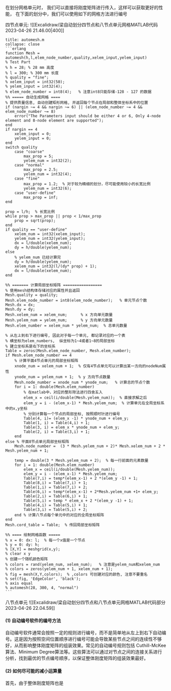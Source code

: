 在划分网格单元时， 我们可以直接将刚度矩阵进行传入，这样可以获取更好的性能， 在下面的划分中，我们可以使用如下的网格方法进行编号

四节点单元: 
![[Excalidraw/梁自动划分四节点和八节点单元网格MATLAB代码 2023-04-26 21.46.00|400]]

`````ad-note
title: automesh.m
collapse: close
```erlang
function Mesh = automesh(h,l,elem_node_number,quality,xelem_input,yelem_input)
% Test Part
% h = 28; % 28 mm 高度
% l = 300; % 300 mm 长度
% quality = "fine";
% xelem_input = int32(50);
% yelem_input = int32(4);
% elem_node_number = int8(4);   % 注意int8只能存储-128 - 127 的数据
%% ===== 自动生成网格 ====
% 提供质量信息, 自动创建矩形网格, 并返回每个节点在局部和整体坐标系中的位置
if (nargin ~= 4 && nargin ~= 6) || (elem_node_number ~= 4 && elem_node_number ~= 8)
    error("The Parameters input should be either 4 or 6, Only 4-node element and 8-node element are supported");
end
if nargin == 4
    xelem_input = 0;
    yelem_input = 0;
end
switch quality
    case "coarse"
        max_prop = 5;
        yelem_num = int32(2);
    case "normal"
        max_prop = 2.5;
        yelem_num = int32(4);
    case "fine"
        max_prop = 1.2;  % 对于较为精细的划分，尽可能使用较小的长宽比例
        yelem_num = int32(6);
    case "user-define"
        max_prop = inf;
end

prop = l/h;  % 长宽比例
while prop > max_prop || prop < 1/max_prop
    prop = sqrt(prop);
end
if quality == "user-define"
    xelem_num = int32(xelem_input);
    yelem_num = int32(yelem_input);
    dx = l/double(xelem_num);
    dy = h/double(yelem_num);
else
    % yelem_num 已经计算完
    dy = h/double(yelem_num);
    xelem_num = int32(l/(dy* prop) + 1);
    dx = l/double(xelem_num);
end

%% ======= 计算局部坐标矩阵 =================
% 使用mesh结构体存储对应的属性并且返回
Mesh.quality = quality;
Mesh.elem_node_number = int8(elem_node_number);   % 单元节点个数
Mesh.dx = dx;
Mesh.dy = dy;
Mesh.xelem_num = xelem_num;      % x 方向单元数量
Mesh.yelem_num = yelem_num;      % y 方向单元数量
Mesh.elem_number = xelem_num * yelem_num;  % 总单元数量

% 从左上到右下进行编号, 因此对于每一个单元, 都记录对应的一个表
% 横坐标为elem_numbers,  纵坐标为1~4或者1~8的局部坐标
% 建立坐标系是右下的坐标系
Table = zeros(Mesh.elem_node_number, Mesh.elem_number);
if Mesh.elem_node_number == 4
    % 计算平面4节点单元的局部坐标矩阵
    xnode_num = xelem_num + 1;  % 仅有4节点单元可以计算出某一方向的nodeNum属性
    ynode_num = yelem_num + 1;  % y 方向节点数量
    Mesh.node_number = xnode_num * ynode_num;   % 计算总的节点个数
    for i = 1: double(Mesh.elem_number)
        % 在matlab中，对应的整形除法进行四舍五入
        elem_x = ceil(i/double(Mesh.yelem_num));  % 直接求解之后
        elem_y = i - (elem_x-1) * Mesh.yelem_num;  % 计算单元在全局坐标系中的x,y坐标
        % 分别计算每一个节点的局部坐标, 按照顺时针进行编号
        Table(4, i)= (elem_x -1) * ynode_num + elem_y;
        Table(1, i) = Table(4,i) + 1;
        Table(3, i) = elem_x * ynode_num + elem_y;
        Table(2, i) = Table(3,i) + 1;
    end
else % 平面8节点单元局部坐标矩阵
    Mesh.node_number =  (3 * Mesh.yelem_num + 2)* Mesh.xelem_num + 2 * Mesh.yelem_num + 1;
    
    temp = double(3 * Mesh.yelem_num + 2);  % 每一行前面的元素数量
    for i = 1: double(Mesh.elem_number)
        elem_x = ceil(i/double(Mesh.yelem_num));
        elem_y = i - (elem_x-1) * Mesh.yelem_num;
        Table(7,i) = temp*(elem_x-1) + 2 *(elem_y -1) + 1;
        Table(8,i) = Table(7,i) + 1;
        Table(1,i) = Table(7,i) + 2;
        Table(6,i) = temp*(elem_x-1) + 2*Mesh.yelem_num +1+ elem_y;
        Table(2,i) = Table(6,i) + 1;
        Table(5,i) = temp * elem_x + 2 *(elem_y -1) + 1;
        Table(4,i) = Table(5,i) + 1;
        Table(3,i) = Table(5,i) + 2;
    end % 计算八节点每个单元中的对应的全局坐标矩阵
end
Mesh.cord_table = Table;  % 传回局部坐标矩阵

%% ==== 绘制网格函数 =====
% x = 0: dx: l;  % 每一个x值是一个节点
% y = 0: dy: h;
% [X,Y] = meshgrid(x,y);
% clear x y
% 创建一个随机颜色矩阵
% colors = rand(yelem_num, xelem_num);   % 注意是yelem_num和xelem_num
% colors = zeros(yelem_num + 1, xelem_num + 1);
% fig = mesh(X,Y,colors);  % ,colors 可创建对应的颜色, 注意不要重名
% set(fig, 'EdgeColor', 'black');
% axis equal
% automesh(28, 300, 4, "normal")
```

`````

八节点单元
![[Excalidraw/梁自动划分四节点和八节点单元网格MATLAB代码部分 2023-04-26 22.04.59]]

#### (1) 自动编号软件的编号方法
自动编号软件通常会按照一定的规则进行编号，而不是简单地从左上到右下自动编号。这是因为按照空间位置顺序进行编号可能会导致某些节点之间的连续性不够好，从而影响整体刚度矩阵的组装效果。常见的自动编号规则包括 Cuthill-McKee 算法、Minimum Degree算法等。这些算法可以通过对节点之间的连接关系进行分析，找到最优的节点编号顺序，以保证整体刚度矩阵的组装效果最好。

#### (2) 如何尽可能的减小运算量
首先，由于整体刚度矩阵也是
